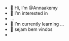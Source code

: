 - 👋 Hi, I’m @Annaakemy
- 👀 I’m interested in
-  ...
- 🌱 I’m currently learning ...
- 💞️ sejam bem vindos
- 

<!---
Annaakemy/Annaakemy is a ✨ special ✨ repository because its `README.md` (this file) appears on your GitHub profile.
You can click the Preview link to take a look at your changes.
--->
